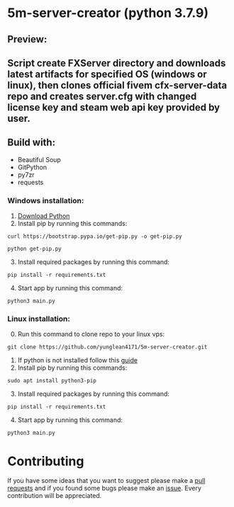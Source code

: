 
# 5m-server-creator (python 3.7.9)
## Preview: 
## Script create FXServer directory and downloads latest artifacts for specified OS (windows or linux), then clones official fivem cfx-server-data repo and creates server.cfg with changed license key and steam web api key provided by user.

## Build with:
- Beautiful Soup
- GitPython
- py7zr
- requests

### Windows installation:

1. [Download Python](https://www.microsoft.com/en-us/p/python-37/9nj46sx7x90p?activetab=pivot:overviewtab)
2. Install pip by running this commands:
```
curl https://bootstrap.pypa.io/get-pip.py -o get-pip.py
```
```
python get-pip.py
```
3. Install required packages by running this command:
```
pip install -r requirements.txt
```
4. Start app by running this command:
```
python3 main.py
```

### Linux installation:

0. Run this command to clone repo to your linux vps:
```
git clone https://github.com/yunglean4171/5m-server-creator.git
```
1. If python is not installed follow this [guide](https://phoenixnap.com/kb/how-to-install-python-3-ubuntu)
2. Install pip by running this commands:
```
sudo apt install python3-pip
```
3. Install required packages by running this command:
```
pip install -r requirements.txt
```
4. Start app by running this command:
```
python3 main.py
```

# Contributing
If you have some ideas that you want to suggest please make a [pull requests](https://github.com/yunglean4171/5m-server-creator/pulls) and if you found some bugs please make an [issue](https://github.com/yunglean4171/5m-server-creator/issues). Every contribution will be appreciated.